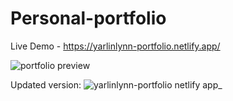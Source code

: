 # Personal-portfolio

Live Demo - https://yarlinlynn-portfolio.netlify.app/

![portfolio preview](https://github.com/yarlinlynn/Personal-portfolio/assets/140059481/dae60e59-23ee-429a-a927-a6df13117d08) 

Updated version: ![yarlinlynn-portfolio netlify app_](https://github.com/yarlinlynn/Personal-portfolio/assets/140059481/93009635-8058-4a00-9e9e-238b7bdb3753)
